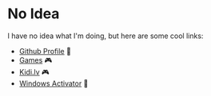 # No Idea

I have no idea what I'm doing, but here are some cool links:

- [Github Profile](https://github.com/fonoxy/) 🚀
- [Games](https://nerdtown.cc) 🎮
- [Kidi.lv](/kidi.lv) 🎮
- [Windows Activator](/vlmcsd) 🔑
